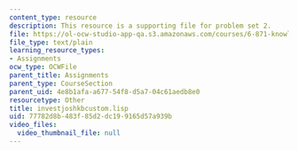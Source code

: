 ```yaml
---
content_type: resource
description: This resource is a supporting file for problem set 2.
file: https://ol-ocw-studio-app-qa.s3.amazonaws.com/courses/6-871-knowledge-based-applications-systems-spring-2005/77782d8b483f85d2dc199165d57a939b_investjoshkbcustom.lisp
file_type: text/plain
learning_resource_types:
- Assignments
ocw_type: OCWFile
parent_title: Assignments
parent_type: CourseSection
parent_uid: 4e8b1afa-a677-54f8-d5a7-04c61aedb8e0
resourcetype: Other
title: investjoshkbcustom.lisp
uid: 77782d8b-483f-85d2-dc19-9165d57a939b
video_files:
  video_thumbnail_file: null
---
```

